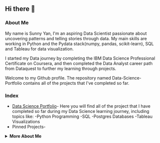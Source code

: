 ## Hi there 👋 

### About Me

My name is Sunny Yan, I'm an aspiring Data Scientist passionate about uncovering patterns and telling stories through data. My main skills are working in Python and the Pydata stack(numpy, pandas, scikit-learn), SQL and Tableau for data visualization.

I started my Data journey by completing the IBM Data Science Professional Certificate on Coursera, and then completed the Data Analyst career path from Dataquest to further my learning through projects.

Welcome to my Github profile. The repository named Data-Science-Portfolio contains all of the projects that I've completed so far.

<!-- <summary><strong>Index</strong></summary> -->
### Index

- [Data Science Portfolio](https://github.com/sunnyyan97/Data-Science-Portfolio)- Here you will find all of the project that I have completed so far during my Data Science learning journey, including topics like:
    -Python Programming
    -SQL
    -Postgres Databases
    -Tableau Visualizations
- Pinned Projects- 

<details>
    
<summary><strong>More About Me</strong></summary>

- 🔭 I’m currently applying to jobs in Data Science, Data and Business Analytics and Business Intelligence. If you are looking for a hardworking team-player, look no further!
- 🌱 I'm currently enrolled in Duke's
- [Excel to MySQL: Analytic Techniques for Business Specialization](https://www.coursera.org/specializations/excel-mysql)and[UC Davis' Data Visualization with Tableau Specialization](https://www.coursera.org/specializations/data-visualization)on Coursera.

<!--
**sunnyyan97/sunnyyan97** is a ✨ _special_ ✨ repository because its `README.md` (this file) appears on your GitHub profile.

Here are some ideas to get you started:

- 🔭 I’m currently working on ...
- 🌱 I’m currently learning ...
- 👯 I’m looking to collaborate on ...
- 🤔 I’m looking for help with ...
- 💬 Ask me about ...
- 📫 How to reach me: ...
- 😄 Pronouns: ...
- ⚡ Fun fact: ...
-->
